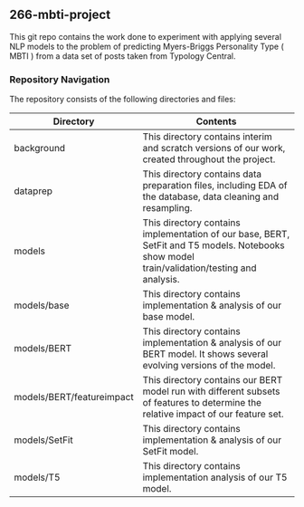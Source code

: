 ## 266-mbti-project
 This git repo contains the work done to experiment with applying several NLP models to the problem of predicting Myers-Briggs Personality Type ( MBTI ) from a data set of posts taken from Typology Central.

### Repository Navigation
 The repository consists of the following directories and files:

Directory  |  Contents
-----------| -------------
background | This directory contains interim and scratch versions of our work, created throughout the project.
dataprep   | This directory contains data preparation files, including EDA of the database, data cleaning and resampling.
models     | This directory contains implementation of our base, BERT, SetFit and T5 models.  Notebooks show model train/validation/testing and analysis.
models/base  | This directory contains implementation & analysis of our base model.
models/BERT  | This directory contains implementation & analysis of our BERT model.  It shows several evolving versions of the model.
models/BERT/featureimpact  | This directory contains our BERT model run with different subsets of features to determine the relative impact of our feature set.
models/SetFit  | This directory contains implementation & analysis of our SetFit model.  
models/T5  | This directory contains implementation analysis of our T5 model.
